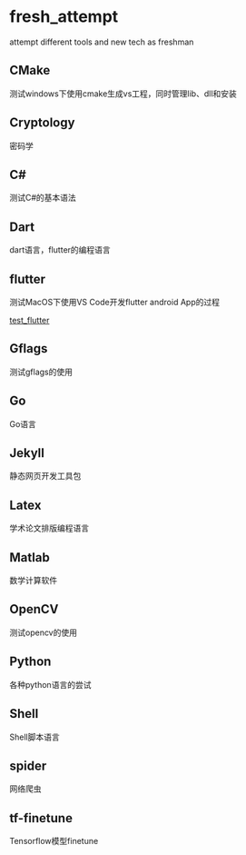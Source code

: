 # fresh_attempt

attempt different tools and new tech as freshman


## CMake

测试windows下使用cmake生成vs工程，同时管理lib、dll和安装

## Cryptology

密码学

## C#

测试C#的基本语法

## Dart

dart语言，flutter的编程语言


## flutter

测试MacOS下使用VS Code开发flutter android App的过程

[test_flutter](test_flutter/README.md)

## Gflags

测试gflags的使用

## Go

Go语言

## Jekyll

静态网页开发工具包

## Latex

学术论文排版编程语言

## Matlab

数学计算软件

## OpenCV

测试opencv的使用


## Python

各种python语言的尝试

## Shell

Shell脚本语言

## spider

网络爬虫

## tf-finetune

Tensorflow模型finetune

